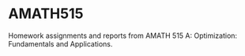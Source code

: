 # AMATH515
Homework assignments and reports from AMATH 515 A: Optimization: Fundamentals and Applications.
